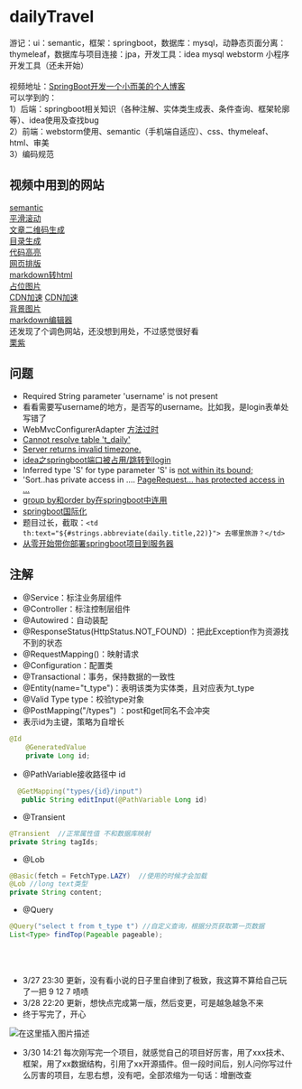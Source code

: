 # dailyTravel
游记：ui：semantic，框架：springboot，数据库：mysql，动静态页面分离：thymeleaf，数据库与项目连接：jpa，开发工具：idea mysql webstorm 小程序开发工具（还未开始）
<br><br>
视频地址：[SpringBoot开发一个小而美的个人博客](https://www.bilibili.com/video/av72035869)<br>
可以学到的：<br>
1）后端：springboot相关知识（各种注解、实体类生成表、条件查询、框架轮廓等）、idea使用及查找bug<br>
2）前端：webstorm使用、semantic（手机端自适应）、css、thymeleaf、html、审美<br>
3）编码规范<br>

## 视频中用到的网站
[semantic](https://semantic-ui.com/)<br>
[平滑滚动](https://github.com/flesler/jquery.scrollTo)<br>
[文章二维码生成](http://davidshimjs.github.io/qrcodejs/)<br>
[目录生成](https://tscanlin.github.io/tocbot/)<br>
[代码高亮](https://github.com/PrismJS/prism)<br>
[网页排版](https://github.com/sofish/typo.css)<br>
[markdown转html](https://github.com/atlassian/commonmark-java)<br>
[占位图片](https://picsum.photos/)<br>
[CDN加速](https://www.bootcdn.cn/)  [CDN加速](https://www.jsdelivr.com/)<br>
[背景图片](https://www.toptal.com/designers/subtlepatterns/)<br>
[markdown编辑器](https://pandao.github.io/editor.md/)<br>
还发现了个调色网站，还没想到用处，不过感觉很好看<br>
[栗紫](http://zhongguose.com/#lizi)<br>
## 问题
+ Required String parameter 'username' is not present
+ 看看需要写username的地方，是否写的username。比如我，是login表单处写错了
+ WebMvcConfigurerAdapter [方法过时](https://blog.csdn.net/qq_38164123/article/details/80392904)
+ [Cannot resolve table 't_daily'](https://blog.csdn.net/moqianmoqian/article/details/105014348)
+ [Server returns invalid timezone.](https://blog.csdn.net/wsf0001/article/details/103391810)
+ [idea之springboot端口被占用/跳转到login](https://blog.csdn.net/moqianmoqian/article/details/104903180)
+ Inferred type 'S' for type parameter 'S' is [not within its bound;](https://blog.csdn.net/moxiaoya1314/article/details/80037290)
+ 'Sort..has private access in .... [PageRequest... has protected access in ...](https://blog.csdn.net/huoji555/article/details/103606786)
+ [group by和order by在springboot中连用](https://blog.csdn.net/moqianmoqian/article/details/105194909)
+ [springboot国际化](https://blog.csdn.net/moqianmoqian/article/details/105197266)
+ 题目过长，截取：`<td th:text="${#strings.abbreviate(daily.title,22)}"> 去哪里旅游？</td>`
+ [从零开始带你部署springboot项目到服务器](https://blog.csdn.net/moqianmoqian/article/details/105204653)
## 注解
+ @Service：标注业务层组件
+ @Controller：标注控制层组件
+ @Autowired：自动装配
+ @ResponseStatus(HttpStatus.NOT_FOUND) ：把此Exception作为资源找不到的状态
+ @RequestMapping()：映射请求
+ @Configuration：配置类
+ @Transactional：事务，保持数据的一致性
+ @Entity(name="t_type")：表明该类为实体类，且对应表为t_type
+ @Valid Type type：校验type对象
+ @PostMapping("/types") ：post和get同名不会冲突
+ 表示id为主键，策略为自增长
```java
@Id
    @GeneratedValue
    private Long id;
```
+ @PathVariable接收路径中 id
 ```java
   @GetMapping("types/{id}/input") 
    public String editInput(@PathVariable Long id)
```
+ @Transient
```java
@Transient  //正常属性值 不和数据库映射
private String tagIds;
```
+ @Lob
```java
@Basic(fetch = FetchType.LAZY)  //使用的时候才会加载
@Lob //long text类型
private String content;
```
+ @Query
```java
@Query("select t from t_type t") //自定义查询，根据分页获取第一页数据
List<Type> findTop(Pageable pageable);
```
<br>
<br>

+ 3/27 23:30 更新，没有看小说的日子里自律到了极致，我这算不算给自己玩了一把 9 12 7 啧啧 
+ 3/28 22:20 更新，想快点完成第一版，然后变更，可是越急越急不来 
+ 终于写完了，开心

![在这里插入图片描述](https://img-blog.csdnimg.cn/20200330142900937.gif)

+ 3/30 14:21 每次刚写完一个项目，就感觉自己的项目好厉害，用了xxx技术、框架，用了xx数据结构，引用了xx开源插件。但一段时间后，别人问你写过什么厉害的项目，左思右想，没有吧，全部浓缩为一句话：增删改查

